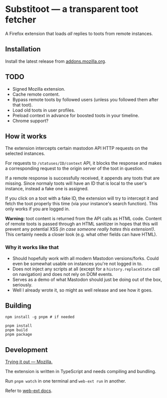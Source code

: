 # Substitoot — a transparent toot fetcher

A Firefox extension that loads *all* replies to toots from remote instances.

## Installation

Install the latest release from [addons.mozilla.org](https://addons.mozilla.org/en-US/firefox/addon/substitoot/).

## TODO

- Signed Mozilla extension.
- Cache remote content.
- Bypass remote toots by followed users (unless you followed them after that toot).
- Load old toots in user profiles.
- Preload context in advance for boosted toots in your timeline.
- Chrome support?

## How it works

The extension intercepts certain mastodon API HTTP requests on the selected instances.

For requests to `/statuses/ID/context` API, it blocks the response and makes a corresponding request to the origin server of the toot in question.

If a remote response is successfully received, it appends any toots that are missing. Since normaly toots will have an ID that is local to the user's instance, instead a fake one is assigned.

If you click on a toot with a fake ID, the extension will try to intercept it and fetch the toot properly this time (via your instance's search function). This only works if you are logged in.

**Warning:** toot content is returned from the API calls as HTML code. Content of remote toots is passed through an HTML sanitizer in hopes that this will prevent any potential XSS *(in case someone really hates this extension!)*. This certainly needs a closer look (e.g. what other fields can have HTML).

### Why it works like that

* Should hopefully work with all modern Mastodon versions/forks. Could even be somewhat usable on instances you're not logged in to.
* Does not inject any scripts at all (except for a `history.replaceState` call on navigation) and does not rely on DOM events.
* Serves as a demo of what Mastodon should just be doing out of the box, seriously.
* Well I already wrote it, so might as well release and see how it goes.

## Building
	
	npm install -g pnpm # if needed
	
	pnpm install
	pnpm build
	pnpm package

## Development

[Trying it out — Mozilla.](https://developer.mozilla.org/en-US/docs/Mozilla/Add-ons/WebExtensions/Your_first_WebExtension#trying_it_out)

The extension is written in TypeScript and needs compiling and bundling.

Run `pnpm watch` in one terminal and `web-ext run` in another.

Refer to [web-ext docs](https://extensionworkshop.com/documentation/develop/getting-started-with-web-ext/).
